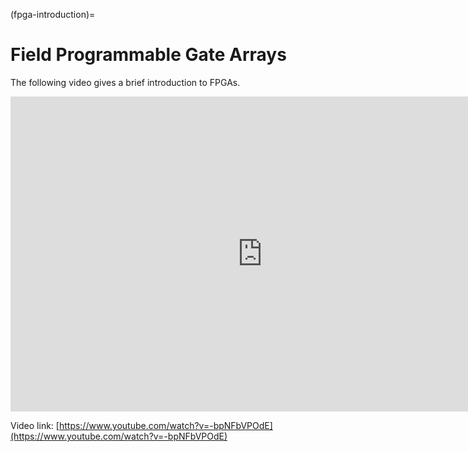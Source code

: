 (fpga-introduction)=
# Field Programmable Gate Arrays

The following video gives a brief introduction to FPGAs.

<div class="video-container">
<iframe width="806" height="504" src="https://www.youtube.com/embed/-bpNFbVPOdE" title="Introduction to FPGAs" frameborder="0" allow="accelerometer; autoplay; clipboard-write; encrypted-media; gyroscope; picture-in-picture" allowfullscreen></iframe>
</div>

Video link: [https://www.youtube.com/watch?v=-bpNFbVPOdE](https://www.youtube.com/watch?v=-bpNFbVPOdE)

<!--
<div class="video-container">
<iframe width="806" height="453" src="https://www.youtube.com/embed/2maAkrQzCkk" title="What is an FPGA?" frameborder="0" allow="accelerometer; autoplay; clipboard-write; encrypted-media; gyroscope; picture-in-picture" allowfullscreen></iframe>
</div>

<div class="video-container">
<iframe width="806" height="453" src="https://www.youtube.com/embed/gUsHwi4M4xE" title="EEVblog #496 - What Is An FPGA?" frameborder="0" allow="accelerometer; autoplay; clipboard-write; encrypted-media; gyroscope; picture-in-picture" allowfullscreen></iframe>
</div>
-->
